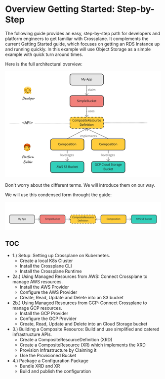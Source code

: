 # Overview Getting Started: Step-by-Step

The following guide provides an easy, step-by-step path for developers and platform engineers to get familiar with Crossplane. It complements the current Getting Started guide, which focuses on getting an RDS Instance up and running quickly. In this example will use Object Storage as a simple example with quick turn around times.

Here is the full architectural overview: 

![architecture-overview](00-architecture-overview.jpg)

Don't worry about the different terms. We will introduce them on our way.

We will use this condensed form throught the guide: 

![architecture-overview-condensed](architecture-all.jpg)

## TOC

* 1.) Setup: Setting up Crossplane on Kubernetes.
    * Create a local K8s Cluster
    * Install the Crossplane CLI
    * Install the Crossplane Runtime
* 2a.) Using Managed Resources from AWS: Connect Crossplane to manage AWS resources.
    * Install the AWS Provider 
    * Configure the AWS Provider
    * Create, Read, Update and Delete into an S3 bucket
* 2b.) Using Managed Resources from GCP: Connect Crossplane to manage GCP resources.
    * Install the GCP Provider 
    * Configure the GCP Provider
    * Create, Read, Update and Delete into an Cloud Storage bucket
* 3.) Building a Composite Resource: Build and use simplified and catered infrastructure APIs.
    * Create a CompositeResourceDefinition (XRD)
    * Create a CompositeResource (XR) which implements the XRD
    * Provision Infrastructure by Claiming it
    * Use the Provisioned Bucket 
* 4.) Package a Configuration Package
    * Bundle XRD and XR
    * Build and publish the configuration